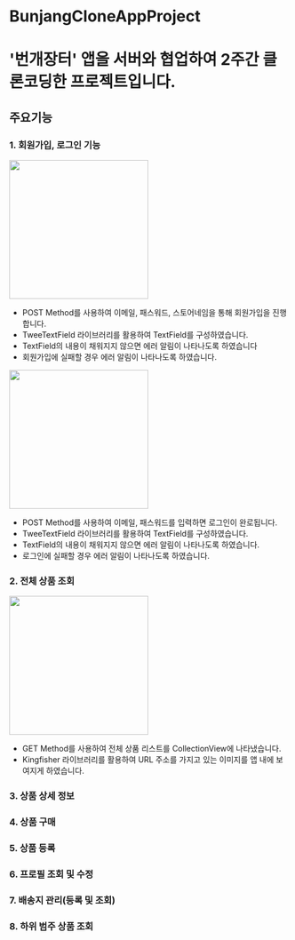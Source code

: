 # BunjangCloneAppProject
# '번개장터' 앱을 서버와 협업하여 2주간 클론코딩한 프로젝트입니다.

## 주요기능 
### 1. 회원가입, 로그인 기능
<img src= "https://user-images.githubusercontent.com/78063938/149719516-a0b11a7d-0693-4f03-9ab5-fb190b4244b5.png" width="250">

- POST Method를 사용하여 이메일, 패스워드, 스토어네임을 통해 회원가입을 진행합니다.
- TweeTextField 라이브러리를 활용하여 TextField를 구성하였습니다.
- TextField의 내용이 채워지지 않으면 에러 알림이 나타나도록 하였습니다
- 회원가입에 실패할 경우 에러 알림이 나타나도록 하였습니다. 

<img src= "https://user-images.githubusercontent.com/78063938/149720426-5d5a4994-561f-4f09-a2bc-519cf98f26c3.png" width="250">

- POST Method를 사용하여 이메일, 패스워드를 입력하면 로그인이 완로됩니다.
- TweeTextField 라이브러리를 활용하여 TextField를 구성하였습니다.
- TextField의 내용이 채워지지 않으면 에러 알림이 나타나도록 하였습니다.
- 로그인에 실패할 경우 에러 알림이 나타나도록 하였습니다. 


### 2. 전체 상품 조회

<img src= "https://user-images.githubusercontent.com/78063938/149718856-3e46964d-d1a0-4a7a-9afd-34eba82f89c9.png" width="250">

- GET Method를 사용하여 전체 상품 리스트를 CollectionView에 나타냈습니다.
- Kingfisher 라이브러리를 활용하여 URL 주소를 가지고 있는 이미지를 앱 내에 보여지게 하였습니다.

### 3. 상품 상세 정보

### 4. 상품 구매 

### 5. 상품 등록

### 6. 프로필 조회 및 수정

### 7. 배송지 관리(등록 및 조회)

### 8. 하위 범주 상품 조회
